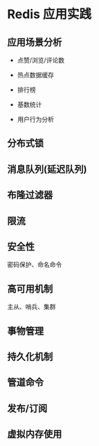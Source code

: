 # Redis 应用实践

## 应用场景分析

- 点赞/浏览/评论数

- 热点数据缓存

- 排行榜

- 基数统计

- 用户行为分析

## 分布式锁

## 消息队列(延迟队列)

## 布隆过滤器

## 限流

##

## 安全性

密码保护、命名命令

## 高可用机制

主从、哨兵、集群

## 事物管理

## 持久化机制

## 管道命令

## 发布/订阅

## 虚拟内存使用
